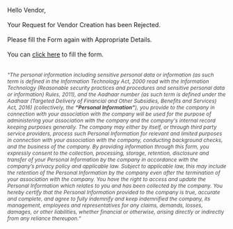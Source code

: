 Hello Vendor,
<br><br>
Your Request for Vendor Creation has been Rejected.<br><br>
Please fill the Form again with Appropriate Details.<br><br>
You can <a href="{{frappe.utils.get_url('/email-verification')}}">click here</a> to fill the form.<br><br>
<p style="color:#424242;font-size:12px"><i>"The personal information including sensitive personal data or information (as such term is defined in the Information Technology Act, 2000 read with the Information Technology (Reasonable security practices and procedures and sensitive personal data or information) Rules, 2011), and the Aadhaar number (as such term is defined under the Aadhaar (Targeted Delivery of Financial and Other Subsidies, Benefits and Services) Act, 2016) (collectively, the <b>“Personal Information”</b>), you provide to the company in connection with your association with the company will be used for the purpose of administering your association with the company and the company's internal record keeping purposes generally. The company may either by itself, or through third party service providers, process such Personal Information for relevant and limited purposes in connection with your association with the company, conducting background checks, and the business of the company. By providing information through this form, you expressly consent to the collection, processing, storage, retention, disclosure and transfer of your Personal Information by the company in accordance with the company’s privacy policy and applicable law. Subject to applicable law, this may include the retention of the Personal Information by the company even after the termination of your association with the company. You have the right to access and update the Personal Information which relates to you and has been collected by the company. You hereby certify that the Personal Information provided to the company is true, accurate and complete, and agree to fully indemnify and keep indemnified the company, its management, employees and representatives for any claims, demands, losses, damages, or other liabilities, whether financial or otherwise, arising directly or indirectly from any reliance thereupon.”
</i></p>
